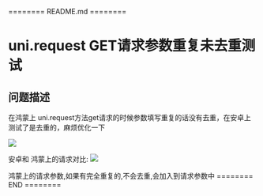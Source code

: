 ======== README.md ========

# uni.request GET请求参数重复未去重测试

## 问题描述
在鸿蒙上 uni.request方法get请求的时候参数填写重复的话没有去重，在安卓上测试了是去重的，麻烦优化一下

![](https://yuhepicgo.oss-cn-beijing.aliyuncs.com/20250708111436524.png)

安卓和 鸿蒙上的请求对比:
![](https://yuhepicgo.oss-cn-beijing.aliyuncs.com/20250708145525072.png)

鸿蒙上的请求参数,如果有完全重复的,不会去重,会加入到请求参数中
======== END ========
